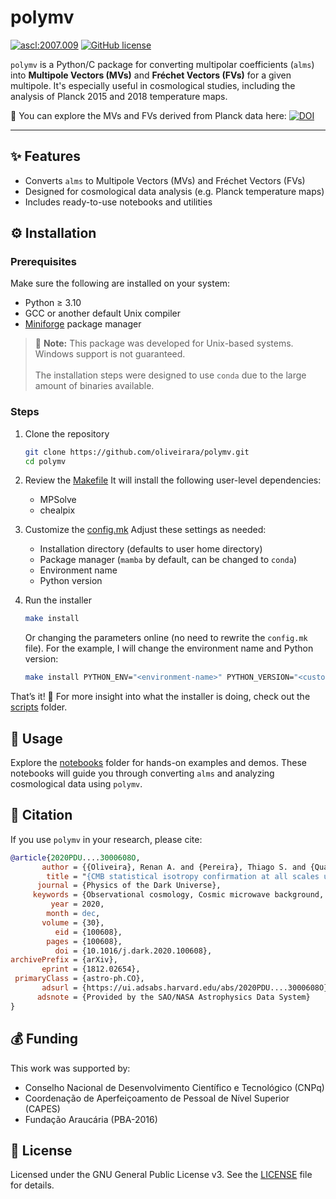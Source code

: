 # polymv

<a href="http://ascl.net/2007.009"><img src="https://img.shields.io/badge/ascl-2007.009-blue.svg?colorB=262255" alt="ascl:2007.009" /></a> [![GitHub license](https://img.shields.io/github/license/oliveirara/polymv)](https://github.com/oliveirara/polymv/blob/master/LICENSE)

`polymv` is a Python/C package for converting multipolar coefficients (`alms`) into **Multipole Vectors (MVs)** and **Fréchet Vectors (FVs)** for a given multipole. It's especially useful in cosmological studies, including the analysis of Planck 2015 and 2018 temperature maps.

🔭 You can explore the MVs and FVs derived from Planck data here: [![DOI](https://zenodo.org/badge/DOI/10.5281/zenodo.3866410.svg)](https://doi.org/10.5281/zenodo.3866410)

---

## ✨ Features

- Converts `alms` to Multipole Vectors (MVs) and Fréchet Vectors (FVs)
- Designed for cosmological data analysis (e.g. Planck temperature maps)
- Includes ready-to-use notebooks and utilities

## ⚙️ Installation

### Prerequisites

Make sure the following are installed on your system:

- Python ≥ 3.10
- GCC or another default Unix compiler
- [Miniforge](https://github.com/conda-forge/miniforge) package manager

> 🛑 **Note:** This package was developed for Unix-based systems. Windows support is not guaranteed. \
> \
> The installation steps were designed to use `conda` due to the large amount of binaries available.

### Steps

1. Clone the repository
   ```bash
   git clone https://github.com/oliveirara/polymv.git
   cd polymv
   ```

2. Review the [Makefile](./Makefile)
   It will install the following user-level dependencies:
   - MPSolve
   - chealpix

3. Customize the [config.mk](./config.mk)
   Adjust these settings as needed:
   - Installation directory (defaults to user home directory)
   - Package manager (`mamba` by default, can be changed to `conda`)
   - Environment name
   - Python version

4. Run the installer
   ```bash
   make install
   ```

   Or changing the parameters online (no need to rewrite the `config.mk` file). For the example, I will change the environment name and Python version:
   ```bash
   make install PYTHON_ENV="<environment-name>" PYTHON_VERSION="<custom-python-version>"
   ```

That’s it! 🎉
For more insight into what the installer is doing, check out the [scripts](./scripts/) folder.

## 🧪 Usage

Explore the [notebooks](./notebooks/) folder for hands-on examples and demos. These notebooks will guide you through converting `alms` and analyzing cosmological data using `polymv`.

## 📝 Citation

If you use `polymv` in your research, please cite:

```bibtex
@article{2020PDU....3000608O,
       author = {{Oliveira}, Renan A. and {Pereira}, Thiago S. and {Quartin}, Miguel},
        title = "{CMB statistical isotropy confirmation at all scales using multipole vectors}",
      journal = {Physics of the Dark Universe},
     keywords = {Observational cosmology, Cosmic microwave background, Statistical isotropy, Multipole vectors, Astrophysics - Cosmology and Nongalactic Astrophysics, Astrophysics - Instrumentation and Methods for Astrophysics, General Relativity and Quantum Cosmology},
         year = 2020,
        month = dec,
       volume = {30},
          eid = {100608},
        pages = {100608},
          doi = {10.1016/j.dark.2020.100608},
archivePrefix = {arXiv},
       eprint = {1812.02654},
 primaryClass = {astro-ph.CO},
       adsurl = {https://ui.adsabs.harvard.edu/abs/2020PDU....3000608O},
      adsnote = {Provided by the SAO/NASA Astrophysics Data System}
}
```

## 💰 Funding

This work was supported by:

- Conselho Nacional de Desenvolvimento Científico e Tecnológico (CNPq)
- Coordenação de Aperfeiçoamento de Pessoal de Nível Superior (CAPES)
- Fundação Araucária (PBA-2016)

## 📄 License

Licensed under the GNU General Public License v3.
See the [LICENSE](./LICENSE) file for details.
